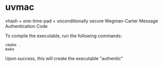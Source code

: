 # uvmac

vhash + one-time-pad = unconditionally secure Wegman-Carter Message Authentication Code

To compile the executable, run the following commands:
```
cmake .
make
```
Upon success, this will create the executable "authentic"
